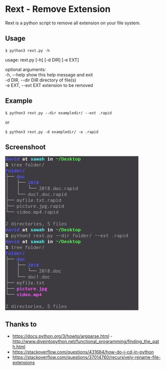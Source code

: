 # Rext - Remove Extension
Rext is a python script to remove all extension on your file system.

## Usage

```shell
$ python3 rext.py -h
```

usage: rext.py [-h] [-d DIR] [-e EXT]

optional arguments:  
  -h, --help         show this help message and exit  
  -d DIR, --dir DIR  directory of file(s)  
  -e EXT, --ext EXT  extension to be removed  

## Example
```shell
$ python3 rext.py --dir exampledir/ --ext .rapid
```
or

```shell
$ python3 rext.py -d exampledir/ -e .rapid
```

## Screenshoot

![alt text](screenshoot.png "example screenshoot")

## Thanks to 
- https://docs.python.org/3/howto/argparse.html
-http://www.diveintopython.net/functional_programming/finding_the_path.html
- https://stackoverflow.com/questions/431684/how-do-i-cd-in-python
- https://stackoverflow.com/questions/37014760/recursively-rename-file-extensions